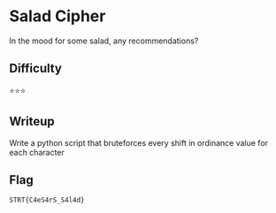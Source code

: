 # Salad Cipher

In the mood for some salad, any recommendations?

## Difficulty

⭐️⭐️⭐️

## Writeup

Write a python script that bruteforces every shift in ordinance value for each character 

## Flag

`STRT{C4eS4rS_S4l4d}`

